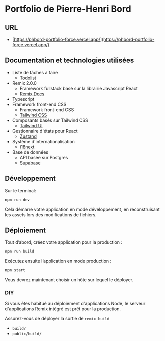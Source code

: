 # Portfolio de Pierre-Henri Bord

## URL
- [https://phbord-portfolio-force.vercel.app/](https://phbord-portfolio-force.vercel.app/)

## Documentation et technologies utilisées

- Liste de tâches à faire
  - [Todolist](./TODOLIST.md)
- Remix 2.0.0
  - Framework fullstack basé sur la librairie Javascript React
  - [Remix Docs](https://remix.run/docs)
- Typescript
- Framework front-end CSS
  - Framework front-end CSS
  - [Tailwind CSS](https://tailwindcss.com/)
- Composants basés sur Tailwind CSS
  - [Tailwind UI](https://tailwindui.com/)
- Gestionnaire d'états pour React
  - [Zustand](https://github.com/pmndrs/zustand)
- Système d'internationalisation
  - [i18next](https://react.i18next.com/)
- Base de données
  - API basée sur Postgres
  - [Supabase](https://supabase.com/)

## Développement

Sur le terminal:

```sh
npm run dev
```

Cela démarre votre application en mode développement, en reconstruisant les assets lors des modifications de fichiers.

## Déploiement

Tout d’abord, créez votre application pour la production :

```sh
npm run build
```

Exécutez ensuite l’application en mode production :

```sh
npm start
```

Vous devrez maintenant choisir un hôte sur lequel le déployer.

### DIY

Si vous êtes habitué au déploiement d'applications Node, le serveur d'applications Remix intégré est prêt pour la production.

Assurez-vous de déployer la sortie de `remix build`

- `build/`
- `public/build/`
